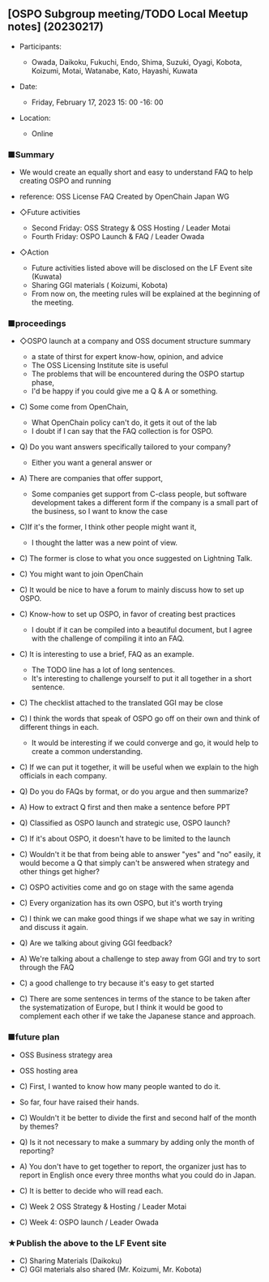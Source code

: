 ## [OSPO Subgroup meeting/TODO Local Meetup notes] (20230217)
 - Participants:
   - Owada, Daikoku, Fukuchi, Endo, Shima, Suzuki, Oyagi, Kobota, Koizumi, Motai, Watanabe, Kato, Hayashi, Kuwata

 - Date:
   - Friday, February 17, 2023 15: 00 -16: 00

 - Location:
   - Online

### ■Summary
 - We would create an equally short and easy to understand FAQ to help creating OSPO and running
 - reference: OSS License FAQ Created by OpenChain Japan WG

 - ◇Future activities
   - Second Friday: OSS Strategy & OSS Hosting / Leader Motai
   - Fourth Friday: OSPO Launch & FAQ / Leader Owada

 - ◇Action
   - Future activities listed above will be disclosed on the LF Event site (Kuwata)
   - Sharing GGI materials ( Koizumi, Kobota)
   - From now on, the meeting rules will be explained at the beginning of the meeting.

### ■proceedings

 - ◇OSPO launch at a company and OSS document structure summary
   - a state of thirst for expert know-how, opinion, and advice
   - The OSS Licensing Institute site is useful
   - The problems that will be encountered during the OSPO startup phase,
   - I'd be happy if you could give me a Q & A or something.

  - C) Some come from OpenChain,
    - What OpenChain policy can't do, it gets it out of the lab
    - I doubt if I can say that the FAQ collection is for OSPO.
  - Q) Do you want answers specifically tailored to your company?
    - Either you want a general answer or
  - A) There are companies that offer support,
    - Some companies get support from C-class people, but software development takes a different form if the company is a small part of the business, so I want to know the case
  - C)If it's the former, I think other people might want it,
    - I thought the latter was a new point of view.
  - C) The former is close to what you once suggested on Lightning Talk.
  - C) You might want to join OpenChain
  - C) It would be nice to have a forum to mainly discuss how to set up OSPO.
  - C) Know-how to set up OSPO, in favor of creating best practices
    - I doubt if it can be compiled into a beautiful document, but I agree with the challenge of compiling it into an FAQ.
  - C) It is interesting to use a brief, FAQ as an example.
    - The TODO line has a lot of long sentences.
    - It's interesting to challenge yourself to put it all together in a short sentence.
  - C) The checklist attached to the translated GGI may be close
  - C) I think the words that speak of OSPO go off on their own and think of different things in each.
    - It would be interesting if we could converge and go, it would help to create a common understanding.
  - C) If we can put it together, it will be useful when we explain to the high officials in each company.
  - Q) Do you do FAQs by format, or do you argue and then summarize?
  - A) How to extract Q first and then make a sentence before PPT
  - Q) Classified as OSPO launch and strategic use, OSPO launch?
  - C) If it's about OSPO, it doesn't have to be limited to the launch
  - C) Wouldn't it be that from being able to answer "yes" and "no" easily, it would become a Q that simply can't be answered when strategy and other things get higher?
  - C) OSPO activities come and go on stage with the same agenda
  - C) Every organization has its own OSPO, but it's worth trying
  - C) I think we can make good things if we shape what we say in writing and discuss it again.
  - Q) Are we talking about giving GGI feedback?
  - A) We're talking about a challenge to step away from GGI and try to sort through the FAQ
  - C) a good challenge to try because it's easy to get started
  - C) There are some sentences in terms of the stance to be taken after the systematization of Europe, but I think it would be good to complement each other if we take the Japanese stance and approach.

### ■future plan

 - OSS Business strategy area

 - OSS hosting area

 - C) First, I wanted to know how many people wanted to do it.
 - So far, four have raised their hands.
 - C) Wouldn't it be better to divide the first and second half of the month by themes?
 - Q) Is it not necessary to make a summary by adding only the month of reporting?
 - A) You don't have to get together to report, the organizer just has to report in English once every three months what you could do in Japan.
 - C) It is better to decide who will read each.
 - C) Week 2 OSS Strategy & Hosting / Leader Motai
 - C) Week 4: OSPO launch / Leader Owada

### ★Publish the above to the LF Event site

 - C) Sharing Materials (Daikoku)
 - C) GGI materials also shared (Mr. Koizumi, Mr. Kobota)
